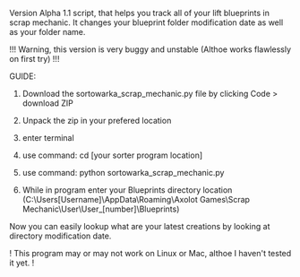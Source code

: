 Version Alpha 1.1 script, that helps you track all of your lift blueprints in scrap mechanic.
It changes your blueprint folder modification date as well as your folder name.

!!! Warning, this version is very buggy and unstable (Althoe works flawlessly on first try) !!!

GUIDE:

1. Download the sortowarka_scrap_mechanic.py file by clicking Code > download ZIP

2. Unpack the zip in your prefered location

3. enter terminal

4. use command: cd [your sorter program location]

5. use command: python sortowarka_scrap_mechanic.py

6. While in program enter your Blueprints directory location (C:\Users\[Username]\AppData\Roaming\Axolot Games\Scrap Mechanic\User\User\_[number]\Blueprints)

Now you can easily lookup what are your latest creations by looking at directory modification date.

! This program may or may not work on Linux or Mac, althoe I haven't tested it yet. !
